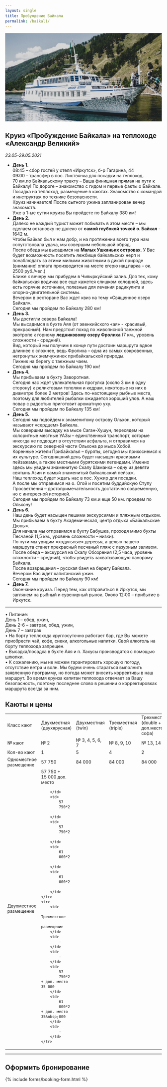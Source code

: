 ```yaml
---
layout: single
title: Пробуждение Байкала
permalink: /baikal1/
---
```


![Теплоход "Александр Великий"](/assets/images/baikal/alexander.jpg)


## Круиз «Пробуждение Байкала» на теплоходе «Александр Великий» 
*23.05-29.05.2021*

* **День 1.**  
 08:45 – сбор гостей у отеля «Иркутск», б-р Гагарина, 44  
 09:00 – трансфер в пос. Листвянка для посадки на теплоход.  
 70 км.по Байкальскому тракту – Ваша финишная прямая на пути к Байкалу! По дороге – знакомство с гидом и первые факты о Байкале.  
 Посадка на теплоход, размещение в каютах. Знакомство с командой и инструктаж по технике безопасности.  
 Круиз начинается! После сытного ужина запланирован вечер знакомств.  
 Уже в 1-ые сутки круиза Вы пройдете по Байкалу 380 км!  
* **День 2.**  
Далеко не каждый турист может побывать в этом месте – мы сделаем остановку не далеко от **самой глубокой точкой о. Байкал** - 1642 м.   
Чтобы Байкал был к нам добр, и на протяжении всего тура нам сопутствовала удача, мы совершим небольшой обряд.  
После обеда мы высадимся на **Малых Ушканьих островах**. У Вас будет возможность посетить лежбище байкальских нерп и понаблюдать за этими милыми животными в дикой природе (внимание! оплата производится на месте егерю нац.парка – ок. 2500 руб./чел.)  
Ближе к вечеру мы прибудем в Чивыркуйский залив. Для тех, кому байкальская водичка все еще кажется слишком холодной, здесь есть горячие источники, полезные для лечения радикулита и опорно-двигательной системы.  
Вечером в ресторане Вас ждет квиз на тему «Священное озеро Байкал».  
Сегодня мы пройдем по Байкалу 280 км!  
* **День 3.**  
Мы достигли севера Байкала!  
Мы высадимся в бухте Аяя (от эвенкийского «ая» - красивый, прекрасный). Нам предстоит поход по живописной таежной экотропе к горному **ледниковому озеру Фролиха** (7 км., уровень сложности - средний).  
Вид, который мы получим в конце пути достоин маршрута вдвое длиннее с сложнее, ведь Фролиха – одна из самых сокровенных, нетронутых жемчужинок прибайкальской природы.  
Пикник на берегу с таежным чаем.  
Сегодня мы пройдем по Байкалу 190 км!
* **День 4.**  
Мы прибываем в бухту Заворотная.  
Сегодня нас ждет увлекательная прогулка (около 3 км в одну сторону) к реликтовым тополям и кедрам, некоторые из них в диаметре более 2 метров! 
Здесь по-настоящему рыбные места, поэтому для любителей рыбалки ожидается хороший улов. А наш повар с радостью приготовит ароматную уху.  
Сегодня мы пройдем по Байкалу 135 км!
* **День 5.**  
Сегодня мы подойдем к знаменитому острову Ольхон, который называют «сердцем» Байкала.  
Мы совершим высадку на мысе Саган-Хушун, пересядем на колоритные местные УАЗы – единственный транспорт, которые никогда не подводит в отсутствии асфальта, и отправимся на экскурсию по северной части Ольхона до мыса Хобой.  
Коренные жители Прибайкалья – буряты, сегодня мы прикоснемся к их культуре. Сегодняшний день будет насыщен красивыми пейзажами, а также местными бурятскими легендами. Именно здесь мы увидим знаменитую Скалу Шаманка – одну из девяти святынь Азии и самый знаменитый байкальский пейзаж.  
Наш теплоход будет ждать нас в пос. Хужир для посадки.  
А после мы отправимся на о. Огой и посетим буддийскую Ступу Просветления – достопримечательность достаточно современную, но с интересной историей.  
Сегодня мы пройдем по Байкалу 73 км.и еще 50 км. проедем по Ольхону!
* **День 6.**  
Наш день будет насыщен пешими экскурсиями и пляжным отдыхом.  
Мы прибываем в бухту Академическая, центр отдыха «Байкальские Дюны».  
Для начала мы отправимся в бухту Бабушка, проходя мимо бухты Песчаной (1,5 км., уровень сложности – низки).  
По пути мы увидим «ходульные» деревья, а целью нашего маршрута станет прекрасный песчаный пляж с лазурным заливом.  
После обеда – экскурсия на Скалу Обозрения (2,5 часа, уровень сложности – средний), чтобы увидеть захватывающую панораму Байкала.  
После возвращения – русская баня на берегу Байкала.  
Вечером Вас ждет капитанский ужин.  
Сегодня мы пройдем по Байкалу 90 км!
* **День 7.**  
Окончание круиза. Перед тем, как отправиться в Иркутск, мы заглянем на рыбный и сувенирный рынок. Около 12:00 – прибытие в Иркутск. 

******
  
• Питание:  
День 1 – обед, ужин,  
День 2-6 – завтрак, обед, ужин,  
День 7 – завтрак  
• На борту теплохода круглосуточно работает бар, где Вы можете приобрести чай, кофе, снеки, алкогольные напитки. Свой алкоголь на борту теплохода запрещен.  
• Высадка/посадка в бухте Аяя и п. Хакусы производятся с помощью шлюпки.  
• К сожалению, мы не можем гарантировать хорошую погоду, отсутствие ветра и волн. Мы будем очень стараться выполнить заявленную программу, но погода может вносить коррективы в наш маршрут. Во время круиза капитан теплохода отвечает за Вашу безопасность, поэтому последнее слово в решении о корректировках маршрута всегда за ним.  


## Каюты и цены  

<table>
	<tr>
		<td>
			Класс
			кают
		</td>
		<td>
			Двухместная  
			(двухярусная)
		</td>
		<td>
			Двухместная  
			(twin)
		</td>
		<td>
			Трехместная  
			(triple)
		</td>
		<td>
			Трехместная  
			(double + доп.место софа)
		</td>
		<td>
			Семейная  
			(double)
		</td>
	</tr>
	<tr>
		<td>
			№ кают
		</td>
		<td>
			№ 2
		</td>
		<td>
			№ 3,
			4, 5, 6, 7
		</td>
		<td>
			№ 8,
			9, 10
		</td>
		<td>
			№ 13,
			14
		</td>
		<td>
			№ 11,
			12
		</td>
	</tr>
	<tr>
		<td>
			Кол-во
			кают
		</td>
		<td>
			1
		</td>
		<td>
			5
		</td>
		<td>
			4
		</td>
		<td>
			2
		</td>
		<td>
			2
		</td>
	</tr>
	<tr>
		<td>
			Одноместное
			размещение
		</td>
		<td>
			57
			750
		</td>
		<td>
			84&nbsp;000
		</td>
		<td>
			84&nbsp;000
		</td>
		<td>
			84&nbsp;000
		</td>
		<td>
			84&nbsp;000
		</td>
	</tr>
	<tr>
		<td>
			Двухместное
			размещение
		</td>
		<td>
			57
			750 + 15&nbsp;000 доп. место 
			
		</td>
		<td>
			57
			750*2 
			
		</td>
		<td>
			57
			750*2 
			
		</td>
		<td>
			61
			000*2 
			
		</td>
		<td>
			61
			000*2 
			
		</td>
	</tr>
	<tr>
		<td>
			Трехместное
			размещение
		</td>
		<td>
			-
		</td>
		<td>
			-
		</td>
		<td>
			57
			750*2 + доп. место 35 000
		</td>
		<td>
			61
			000*2 + доп. место 35&nbsp;000
		</td>
		<td>
			-
		</td>
	</tr>
</table>

*******
## Оформить бронирование

{% include forms/booking-form.html %}
